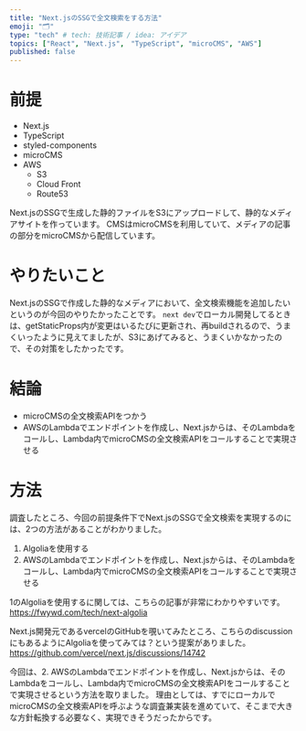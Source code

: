 ```yaml
---
title: "Next.jsのSSGで全文検索をする方法"
emoji: "🗂"
type: "tech" # tech: 技術記事 / idea: アイデア
topics: ["React", "Next.js",　"TypeScript", "microCMS", "AWS"]
published: false
---
```


# 前提
- Next.js
- TypeScript
- styled-components
- microCMS
- AWS
  - S3
  - Cloud Front
  - Route53
  
Next.jsのSSGで生成した静的ファイルをS3にアップロードして、静的なメディアサイトを作っています。
CMSはmicroCMSを利用していて、メディアの記事の部分をmicroCMSから配信しています。

# やりたいこと

Next.jsのSSGで作成した静的なメディアにおいて、全文検索機能を追加したいというのが今回のやりたかったことです。
`next dev`でローカル開発してるときは、getStaticProps内が変更はいるたびに更新され、再buildされるので、うまくいったように見えてましたが、S3にあげてみると、うまくいかなかったので、その対策をしたかったです。

# 結論

- microCMSの全文検索APIをつかう
- AWSのLambdaでエンドポイントを作成し、Next.jsからは、そのLambdaをコールし、Lambda内でmicroCMSの全文検索APIをコールすることで実現させる

# 方法

調査したところ、今回の前提条件下でNext.jsのSSGで全文検索を実現するのには、2つの方法があることがわかりました。

1. Algoliaを使用する
2. AWSのLambdaでエンドポイントを作成し、Next.jsからは、そのLambdaをコールし、Lambda内でmicroCMSの全文検索APIをコールすることで実現させる

1のAlgoliaを使用するに関しては、こちらの記事が非常にわかりやすいです。
https://fwywd.com/tech/next-algolia

Next.js開発元であるvercelのGitHubを覗いてみたところ、こちらのdiscussionにもあるようにAlgoliaを使ってみては？という提案がありました。
https://github.com/vercel/next.js/discussions/14742

今回は、2. AWSのLambdaでエンドポイントを作成し、Next.jsからは、そのLambdaをコールし、Lambda内でmicroCMSの全文検索APIをコールすることで実現させるという方法を取りました。
理由としては、すでにローカルでmicroCMSの全文検索APIを呼ぶような調査兼実装を進めていて、そこまで大きな方針転換する必要なく、実現できそうだったからです。





